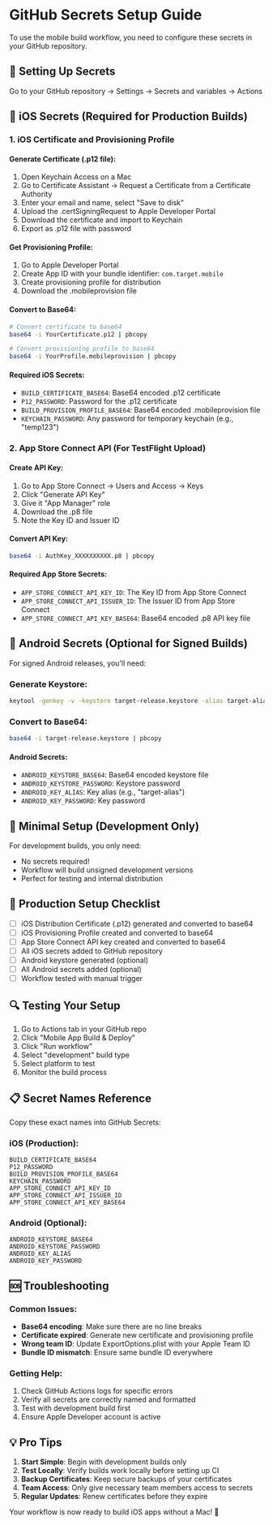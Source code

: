 # GitHub Secrets Setup Guide

To use the mobile build workflow, you need to configure these secrets in your GitHub repository.

## 🔧 Setting Up Secrets

Go to your GitHub repository → Settings → Secrets and variables → Actions

## 📱 iOS Secrets (Required for Production Builds)

### 1. iOS Certificate and Provisioning Profile

#### Generate Certificate (.p12 file):

1. Open Keychain Access on a Mac
2. Go to Certificate Assistant → Request a Certificate from a Certificate Authority
3. Enter your email and name, select "Save to disk"
4. Upload the .certSigningRequest to Apple Developer Portal
5. Download the certificate and import to Keychain
6. Export as .p12 file with password

#### Get Provisioning Profile:

1. Go to Apple Developer Portal
2. Create App ID with your bundle identifier: `com.target.mobile`
3. Create provisioning profile for distribution
4. Download the .mobileprovision file

#### Convert to Base64:

```bash
# Convert certificate to base64
base64 -i YourCertificate.p12 | pbcopy

# Convert provisioning profile to base64
base64 -i YourProfile.mobileprovision | pbcopy
```

#### Required iOS Secrets:

- `BUILD_CERTIFICATE_BASE64`: Base64 encoded .p12 certificate
- `P12_PASSWORD`: Password for the .p12 certificate
- `BUILD_PROVISION_PROFILE_BASE64`: Base64 encoded .mobileprovision file
- `KEYCHAIN_PASSWORD`: Any password for temporary keychain (e.g., "temp123")

### 2. App Store Connect API (For TestFlight Upload)

#### Create API Key:

1. Go to App Store Connect → Users and Access → Keys
2. Click "Generate API Key"
3. Give it "App Manager" role
4. Download the .p8 file
5. Note the Key ID and Issuer ID

#### Convert API Key:

```bash
base64 -i AuthKey_XXXXXXXXXX.p8 | pbcopy
```

#### Required App Store Secrets:

- `APP_STORE_CONNECT_API_KEY_ID`: The Key ID from App Store Connect
- `APP_STORE_CONNECT_API_ISSUER_ID`: The Issuer ID from App Store Connect
- `APP_STORE_CONNECT_API_KEY_BASE64`: Base64 encoded .p8 API key file

## 🤖 Android Secrets (Optional for Signed Builds)

For signed Android releases, you'll need:

### Generate Keystore:

```bash
keytool -genkey -v -keystore target-release.keystore -alias target-alias -keyalg RSA -keysize 2048 -validity 10000
```

### Convert to Base64:

```bash
base64 -i target-release.keystore | pbcopy
```

#### Android Secrets:

- `ANDROID_KEYSTORE_BASE64`: Base64 encoded keystore file
- `ANDROID_KEYSTORE_PASSWORD`: Keystore password
- `ANDROID_KEY_ALIAS`: Key alias (e.g., "target-alias")
- `ANDROID_KEY_PASSWORD`: Key password

## 🎯 Minimal Setup (Development Only)

For development builds, you only need:

- No secrets required!
- Workflow will build unsigned development versions
- Perfect for testing and internal distribution

## 🚀 Production Setup Checklist

- [ ] iOS Distribution Certificate (.p12) generated and converted to base64
- [ ] iOS Provisioning Profile created and converted to base64
- [ ] App Store Connect API key created and converted to base64
- [ ] All iOS secrets added to GitHub repository
- [ ] Android keystore generated (optional)
- [ ] All Android secrets added (optional)
- [ ] Workflow tested with manual trigger

## 🔍 Testing Your Setup

1. Go to Actions tab in your GitHub repo
2. Click "Mobile App Build & Deploy"
3. Click "Run workflow"
4. Select "development" build type
5. Select platform to test
6. Monitor the build process

## 📋 Secret Names Reference

Copy these exact names into GitHub Secrets:

### iOS (Production):

```
BUILD_CERTIFICATE_BASE64
P12_PASSWORD
BUILD_PROVISION_PROFILE_BASE64
KEYCHAIN_PASSWORD
APP_STORE_CONNECT_API_KEY_ID
APP_STORE_CONNECT_API_ISSUER_ID
APP_STORE_CONNECT_API_KEY_BASE64
```

### Android (Optional):

```
ANDROID_KEYSTORE_BASE64
ANDROID_KEYSTORE_PASSWORD
ANDROID_KEY_ALIAS
ANDROID_KEY_PASSWORD
```

## 🆘 Troubleshooting

### Common Issues:

- **Base64 encoding**: Make sure there are no line breaks
- **Certificate expired**: Generate new certificate and provisioning profile
- **Wrong team ID**: Update ExportOptions.plist with your Apple Team ID
- **Bundle ID mismatch**: Ensure same bundle ID everywhere

### Getting Help:

1. Check GitHub Actions logs for specific errors
2. Verify all secrets are correctly named and formatted
3. Test with development build first
4. Ensure Apple Developer account is active

## 💡 Pro Tips

1. **Start Simple**: Begin with development builds only
2. **Test Locally**: Verify builds work locally before setting up CI
3. **Backup Certificates**: Keep secure backups of your certificates
4. **Team Access**: Only give necessary team members access to secrets
5. **Regular Updates**: Renew certificates before they expire

Your workflow is now ready to build iOS apps without a Mac! 🎉
